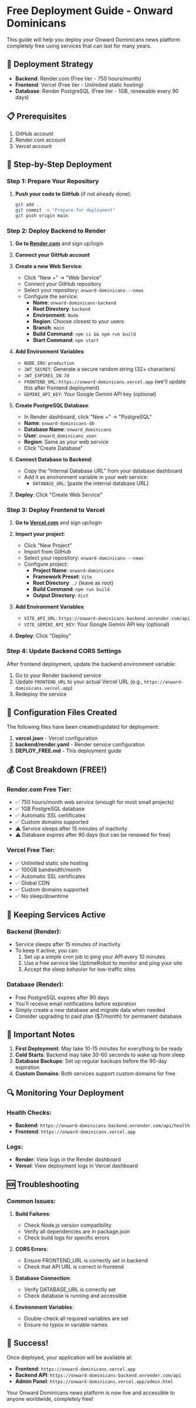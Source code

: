 # Free Deployment Guide - Onward Dominicans

This guide will help you deploy your Onward Dominicans news platform completely free using services that can last for many years.

## 🎯 Deployment Strategy

- **Backend**: Render.com (Free tier - 750 hours/month)
- **Frontend**: Vercel (Free tier - Unlimited static hosting)
- **Database**: Render PostgreSQL (Free tier - 1GB, renewable every 90 days)

## 📋 Prerequisites

1. GitHub account
2. Render.com account
3. Vercel account

## 🚀 Step-by-Step Deployment

### Step 1: Prepare Your Repository

1. **Push your code to GitHub** (if not already done):
   ```bash
   git add .
   git commit -m "Prepare for deployment"
   git push origin main
   ```

### Step 2: Deploy Backend to Render

1. **Go to [Render.com](https://render.com)** and sign up/login
2. **Connect your GitHub account**
3. **Create a new Web Service**:
   - Click "New +" → "Web Service"
   - Connect your GitHub repository
   - Select your repository: `onward-dominicans---news`
   - Configure the service:
     - **Name**: `onward-dominicans-backend`
     - **Root Directory**: `backend`
     - **Environment**: `Node`
     - **Region**: Choose closest to your users
     - **Branch**: `main`
     - **Build Command**: `npm ci && npm run build`
     - **Start Command**: `npm start`

4. **Add Environment Variables**:
   - `NODE_ENV`: `production`
   - `JWT_SECRET`: Generate a secure random string (32+ characters)
   - `JWT_EXPIRES_IN`: `7d`
   - `FRONTEND_URL`: `https://onward-dominicans.vercel.app` (we'll update this after frontend deployment)
   - `GEMINI_API_KEY`: Your Google Gemini API key (optional)

5. **Create PostgreSQL Database**:
   - In Render dashboard, click "New +" → "PostgreSQL"
   - **Name**: `onward-dominicans-db`
   - **Database Name**: `onward_dominicans`
   - **User**: `onward_dominicans_user`
   - **Region**: Same as your web service
   - Click "Create Database"

6. **Connect Database to Backend**:
   - Copy the "Internal Database URL" from your database dashboard
   - Add it as environment variable in your web service:
     - `DATABASE_URL`: [paste the internal database URL]

7. **Deploy**: Click "Create Web Service"

### Step 3: Deploy Frontend to Vercel

1. **Go to [Vercel.com](https://vercel.com)** and sign up/login
2. **Import your project**:
   - Click "New Project"
   - Import from GitHub
   - Select your repository: `onward-dominicans---news`
   - Configure project:
     - **Project Name**: `onward-dominicans`
     - **Framework Preset**: `Vite`
     - **Root Directory**: `./` (leave as root)
     - **Build Command**: `npm run build`
     - **Output Directory**: `dist`

3. **Add Environment Variables**:
   - `VITE_API_URL`: `https://onward-dominicans-backend.onrender.com/api`
   - `VITE_GEMINI_API_KEY`: Your Google Gemini API key (optional)

4. **Deploy**: Click "Deploy"

### Step 4: Update Backend CORS Settings

After frontend deployment, update the backend environment variable:
1. Go to your Render backend service
2. Update `FRONTEND_URL` to your actual Vercel URL (e.g., `https://onward-dominicans.vercel.app`)
3. Redeploy the service

## 🔧 Configuration Files Created

The following files have been created/updated for deployment:

1. **vercel.json** - Vercel configuration
2. **backend/render.yaml** - Render service configuration
3. **DEPLOY_FREE.md** - This deployment guide

## 💰 Cost Breakdown (FREE!)

### Render.com Free Tier:
- ✅ 750 hours/month web service (enough for most small projects)
- ✅ 1GB PostgreSQL database
- ✅ Automatic SSL certificates
- ✅ Custom domains supported
- ⚠️ Service sleeps after 15 minutes of inactivity
- ⚠️ Database expires after 90 days (but can be renewed for free)

### Vercel Free Tier:
- ✅ Unlimited static site hosting
- ✅ 100GB bandwidth/month
- ✅ Automatic SSL certificates
- ✅ Global CDN
- ✅ Custom domains supported
- ✅ No sleep/downtime

## 🔄 Keeping Services Active

### Backend (Render):
- Service sleeps after 15 minutes of inactivity
- To keep it active, you can:
  1. Set up a simple cron job to ping your API every 10 minutes
  2. Use a free service like UptimeRobot to monitor and ping your site
  3. Accept the sleep behavior for low-traffic sites

### Database (Render):
- Free PostgreSQL expires after 90 days
- You'll receive email notifications before expiration
- Simply create a new database and migrate data when needed
- Consider upgrading to paid plan ($7/month) for permanent database

## 🚨 Important Notes

1. **First Deployment**: May take 10-15 minutes for everything to be ready
2. **Cold Starts**: Backend may take 30-60 seconds to wake up from sleep
3. **Database Backups**: Set up regular backups before the 90-day expiration
4. **Custom Domains**: Both services support custom domains for free

## 🔍 Monitoring Your Deployment

### Health Checks:
- **Backend**: `https://onward-dominicans-backend.onrender.com/api/health`
- **Frontend**: `https://onward-dominicans.vercel.app`

### Logs:
- **Render**: View logs in the Render dashboard
- **Vercel**: View deployment logs in Vercel dashboard

## 🆘 Troubleshooting

### Common Issues:

1. **Build Failures**:
   - Check Node.js version compatibility
   - Verify all dependencies are in package.json
   - Check build logs for specific errors

2. **CORS Errors**:
   - Ensure FRONTEND_URL is correctly set in backend
   - Check that API URL is correct in frontend

3. **Database Connection**:
   - Verify DATABASE_URL is correctly set
   - Check database is running and accessible

4. **Environment Variables**:
   - Double-check all required variables are set
   - Ensure no typos in variable names

## 🎉 Success!

Once deployed, your application will be available at:
- **Frontend**: `https://onward-dominicans.vercel.app`
- **Backend API**: `https://onward-dominicans-backend.onrender.com/api`
- **Admin Panel**: `https://onward-dominicans.vercel.app/admin.html`

Your Onward Dominicans news platform is now live and accessible to anyone worldwide, completely free!
